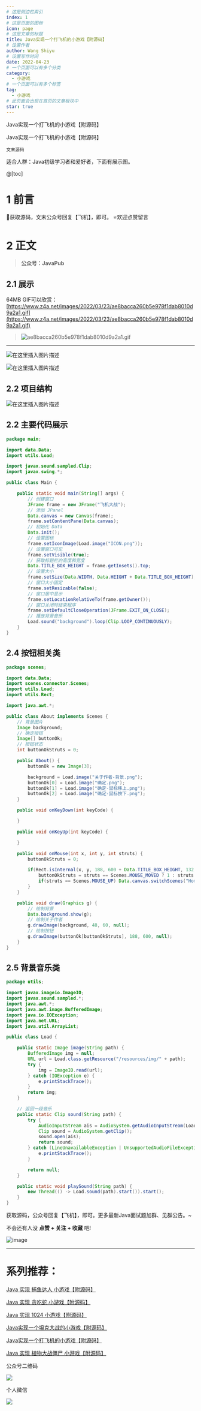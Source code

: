 ```yaml
---
# 这是侧边栏索引
index: 1
# 这是页面的图标
icon: page
# 这是文章的标题
title: Java实现一个打飞机的小游戏【附源码】
# 设置作者
author: Wang Shiyu
# 设置写作时间
date: 2022-04-23
# 一个页面可以有多个分类
category:
  - 小游戏
# 一个页面可以有多个标签
tag:
  - 小游戏
# 此页面会出现在首页的文章板块中
star: true
---
```


Java实现一个打飞机的小游戏【附源码】

<!-- more -->

Java实现一个打飞机的小游戏【附源码】

`文末源码`

适合人群：Java初级学习者和爱好者，下面有展示图。

@[toc]

# 1 前言

🚀获取源码，文末公众号回复【飞机】，即可。
⭐欢迎点赞留言

# 2 正文

> **公众号：JavaPub**

## 2.1 展示

64MB GIF可以欣赏：[https://www.z4a.net/images/2022/03/23/ae8bacca260b5e978f1dab8010d9a2a1.gif](https://www.z4a.net/images/2022/03/23/ae8bacca260b5e978f1dab8010d9a2a1.gif)

> <img src="https://www.z4a.net/images/2022/03/23/ae8bacca260b5e978f1dab8010d9a2a1.gif" alt="ae8bacca260b5e978f1dab8010d9a2a1.gif" border="0" />

---

![在这里插入图片描述](https://img-blog.csdnimg.cn/0fc4adf9f4c34961a6c2886249d8f90c.png)

![在这里插入图片描述](https://img-blog.csdnimg.cn/1c76b0c4313043ee98e055c6774e2d2f.png)

## 2.2 项目结构


![在这里插入图片描述](https://img-blog.csdnimg.cn/67222af056e144989baba173b33ab2a8.png)

## 2.2 主要代码展示

```java
package main;

import data.Data;
import utils.Load;

import javax.sound.sampled.Clip;
import javax.swing.*;

public class Main {

    public static void main(String[] args) {
        // 创建窗口
        JFrame frame = new JFrame("飞机大战");
        // 添加 JPanel
        Data.canvas = new Canvas(frame);
        frame.setContentPane(Data.canvas);
        // 初始化 Data
        Data.init();
        // 设置图标
        frame.setIconImage(Load.image("ICON.png"));
        // 设置窗口可见
        frame.setVisible(true);
        // 获取标题栏的高度和宽度
        Data.TITLE_BOX_HEIGHT = frame.getInsets().top;
        // 设置大小
        frame.setSize(Data.WIDTH, Data.HEIGHT + Data.TITLE_BOX_HEIGHT);
        // 窗口大小固定
        frame.setResizable(false);
        // 窗口居中显示
        frame.setLocationRelativeTo(frame.getOwner());
        // 窗口关闭时结束程序
        frame.setDefaultCloseOperation(JFrame.EXIT_ON_CLOSE);
        // 播放背景音乐
        Load.sound("background").loop(Clip.LOOP_CONTINUOUSLY);
    }
}

```

## 2.4 按钮相关类

```java
package scenes;

import data.Data;
import scenes.connector.Scenes;
import utils.Load;
import utils.Rect;

import java.awt.*;

public class About implements Scenes {
    // 背景图片
    Image background;
    // 确定按钮
    Image[] buttonOk;
    // 按钮状态
    int buttonOkStruts = 0;

    public About() {
        buttonOk = new Image[3];

        background = Load.image("关于作者-背景.png");
        buttonOk[0] = Load.image("确定.png");
        buttonOk[1] = Load.image("确定-鼠标移上.png");
        buttonOk[2] = Load.image("确定-鼠标按下.png");
    }

    public void onKeyDown(int keyCode) {

    }

    public void onKeyUp(int keyCode) {

    }

    public void onMouse(int x, int y, int struts) {
        buttonOkStruts = 0;

        if(Rect.isInternal(x, y, 188, 600 + Data.TITLE_BOX_HEIGHT, 132, 42)) {
            buttonOkStruts = struts == Scenes.MOUSE_MOVED ? 1 : struts == Scenes.MOUSE_DOWN ? 2 : 0;
            if(struts == Scenes.MOUSE_UP) Data.canvas.switchScenes("Home");
        }
    }

    public void draw(Graphics g) {
        // 绘制背景
        Data.background.show(g);
        // 绘制关于作者
        g.drawImage(background, 48, 60, null);
        // 绘制按钮
        g.drawImage(buttonOk[buttonOkStruts], 188, 600, null);
    }
}

```

## 2.5 背景音乐类

```java
package utils;

import javax.imageio.ImageIO;
import javax.sound.sampled.*;
import java.awt.*;
import java.awt.image.BufferedImage;
import java.io.IOException;
import java.net.URL;
import java.util.ArrayList;

public class Load {

    public static Image image(String path) {
        BufferedImage img = null;
        URL url = Load.class.getResource("/resources/img/" + path);
        try {
            img = ImageIO.read(url);
        } catch (IOException e) {
            e.printStackTrace();
        }
        return img;
    }

    // 返回一段音乐
    public static Clip sound(String path) {
        try {
            AudioInputStream ais = AudioSystem.getAudioInputStream(Load.class.getResourceAsStream("/resources/sound/" + path + ".wav"));
            Clip sound = AudioSystem.getClip();
            sound.open(ais);
            return sound;
        } catch (LineUnavailableException | UnsupportedAudioFileException | IOException e) {
            e.printStackTrace();
        }

        return null;
    }

    public static void playSound(String path) {
        new Thread(() -> Load.sound(path).start()).start();
    }
}

```

获取源码，公众号回复【飞机】，即可。更多最新Java面试题加群、见群公告。~

不会还有人没 **点赞 + 关注 + 收藏** 吧!

![image](https://tva4.sinaimg.cn/large/007F3CC8ly1h1l3x80dfjj30ci0gb0uu.jpg)

---



# 系列推荐：

[Java 实现 捕鱼达人 小游戏【附源码】](https://javapub.net.cn/)

[Java 实现 贪吃蛇 小游戏【附源码】](https://javapub.net.cn/)

[Java 实现 1024 小游戏【附源码】](https://javapub.net.cn/)

[Java实现一个坦克大战的小游戏【附源码】](/project/game)

[Java实现一个打飞机的小游戏【附源码】](/project/game)

[Java 实现 植物大战僵尸 小游戏【附源码】](/project/game)


公众号二维码

![](/accounts/wechat.jpg)

个人微信

![](/accounts/QRcode.jpg)

